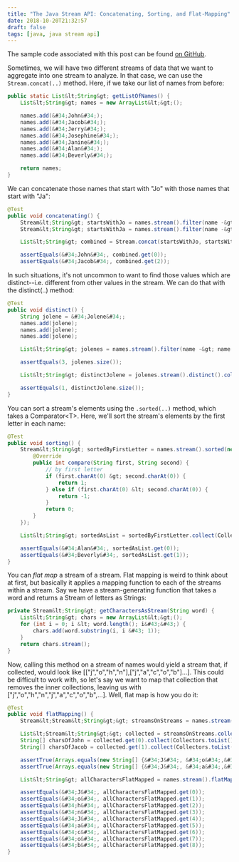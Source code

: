 ```yaml
---
title: "The Java Stream API: Concatenating, Sorting, and Flat-Mapping"
date: 2018-10-20T21:32:57
draft: false
tags: [java, java stream api]
---
```


The sample code associated with this post can be found [on GitHub](https://github.com/nfisher23/java_stream_api_samples).

Sometimes, we will have two different streams of data that we want to aggregate into one stream to analyze. In that case, we can use the `Stream.concat(..)` method. Here, if we take our list of names from before:

```java
public static List&lt;String&gt; getListOfNames() {
    List&lt;String&gt; names = new ArrayList&lt;&gt;();

    names.add(&#34;John&#34;);
    names.add(&#34;Jacob&#34;);
    names.add(&#34;Jerry&#34;);
    names.add(&#34;Josephine&#34;);
    names.add(&#34;Janine&#34;);
    names.add(&#34;Alan&#34;);
    names.add(&#34;Beverly&#34;);

    return names;
}

```

We can concatenate those names that start with &#34;Jo&#34; with those names that start with &#34;Ja&#34;:

```java
@Test
public void concatenating() {
    Stream&lt;String&gt; startsWithJo = names.stream().filter(name -&gt; name.startsWith(&#34;Jo&#34;));
    Stream&lt;String&gt; startsWithJa = names.stream().filter(name -&gt; name.startsWith(&#34;Ja&#34;));

    List&lt;String&gt; combined = Stream.concat(startsWithJo, startsWithJa).collect(Collectors.toList());

    assertEquals(&#34;John&#34;, combined.get(0));
    assertEquals(&#34;Jacob&#34;, combined.get(2));
```

In such situations, it&#39;s not uncommon to want to find those values which are distinct--i.e. different from other values in the stream. We can do that with the distinct(..) method:

```java
@Test
public void distinct() {
    String jolene = &#34;Jolene&#34;;
    names.add(jolene);
    names.add(jolene);
    names.add(jolene);

    List&lt;String&gt; jolenes = names.stream().filter(name -&gt; name.equals(jolene)).collect(Collectors.toList());

    assertEquals(3, jolenes.size());

    List&lt;String&gt; distinctJolene = jolenes.stream().distinct().collect(Collectors.toList());

    assertEquals(1, distinctJolene.size());
}

```

You can sort a stream&#39;s elements using the `.sorted(..)` method, which takes a Comparator&lt;T&gt;. Here, we&#39;ll sort the stream&#39;s elements by the first letter in each name:

```java
@Test
public void sorting() {
    Stream&lt;String&gt; sortedByFirstLetter = names.stream().sorted(new Comparator&lt;String&gt;() {
        @Override
        public int compare(String first, String second) {
            // by first letter
            if (first.charAt(0) &gt; second.charAt(0)) {
                return 1;
            } else if (first.charAt(0) &lt; second.charAt(0)) {
                return -1;
            }
            return 0;
        }
    });

    List&lt;String&gt; sortedAsList = sortedByFirstLetter.collect(Collectors.toList());

    assertEquals(&#34;Alan&#34;, sortedAsList.get(0));
    assertEquals(&#34;Beverly&#34;, sortedAsList.get(1));
}

```

You can _flat map_ a stream of a stream. Flat mapping is weird to think about at first, but basically it applies a mapping function to each of the streams within a stream. Say we have a stream-generating
function that takes a word and returns a Stream of letters as Strings:

```java
private Stream&lt;String&gt; getCharactersAsStream(String word) {
    List&lt;String&gt; chars = new ArrayList&lt;&gt;();
    for (int i = 0; i &lt; word.length(); i&#43;&#43;) {
        chars.add(word.substring(i, i &#43; 1));
    }
    return chars.stream();
}
```

Now, calling this method on a stream of names would yield a stream that, if collected, would look like \[\[&#34;j&#34;,&#34;o&#34;,&#34;h&#34;,&#34;n&#34;\],\[&#34;j&#34;,&#34;a&#34;,&#34;c&#34;,&#34;o&#34;,&#34;b&#34;\]...\]. This could be difficult to work with, so let&#39;s say we want to map
that collection that removes the inner collections, leaving us with \[&#34;j&#34;,&#34;o&#34;,&#34;h&#34;,&#34;n&#34;,&#34;j&#34;,&#34;a&#34;,&#34;c&#34;,&#34;o&#34;,&#34;b&#34;,...\]. Well, flat map is how you do it:

```java
@Test
public void flatMapping() {
    Stream&lt;Stream&lt;String&gt;&gt; streamsOnStreams = names.stream().map(name -&gt; getCharactersAsStream(name));

    List&lt;Stream&lt;String&gt;&gt; collected = streamsOnStreams.collect(Collectors.toList());
    String[] charsOfJohn = collected.get(0).collect(Collectors.toList()).toArray(new String[0]);
    String[] charsOfJacob = collected.get(1).collect(Collectors.toList()).toArray(new String[0]);

    assertTrue(Arrays.equals(new String[] {&#34;J&#34;, &#34;o&#34;,&#34;h&#34;,&#34;n&#34;}, charsOfJohn));
    assertTrue(Arrays.equals(new String[] {&#34;J&#34;, &#34;a&#34;,&#34;c&#34;,&#34;o&#34;, &#34;b&#34;}, charsOfJacob));

    List&lt;String&gt; allCharactersFlatMapped = names.stream().flatMap(name -&gt; getCharactersAsStream(name)).collect(Collectors.toList());

    assertEquals(&#34;J&#34;, allCharactersFlatMapped.get(0));
    assertEquals(&#34;o&#34;, allCharactersFlatMapped.get(1));
    assertEquals(&#34;h&#34;, allCharactersFlatMapped.get(2));
    assertEquals(&#34;n&#34;, allCharactersFlatMapped.get(3));
    assertEquals(&#34;J&#34;, allCharactersFlatMapped.get(4));
    assertEquals(&#34;a&#34;, allCharactersFlatMapped.get(5));
    assertEquals(&#34;c&#34;, allCharactersFlatMapped.get(6));
    assertEquals(&#34;o&#34;, allCharactersFlatMapped.get(7));
    assertEquals(&#34;b&#34;, allCharactersFlatMapped.get(8));
}

```
